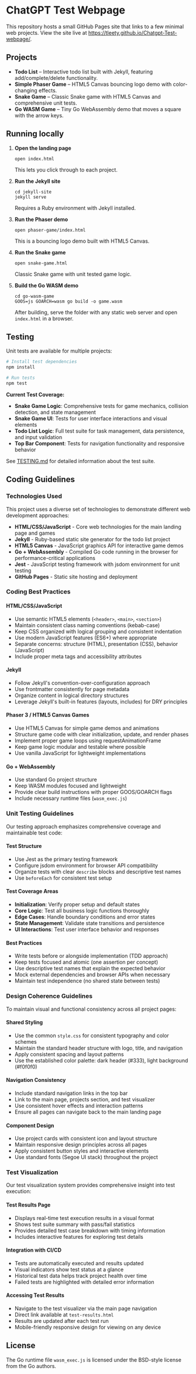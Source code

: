# ChatGPT Test Webpage

This repository hosts a small GitHub Pages site that links to a few minimal web projects.
View the site live at https://tleety.github.io/Chatgpt-Test-webpage/.

## Projects

- **Todo List** – Interactive todo list built with Jekyll, featuring add/complete/delete functionality.
- **Simple Phaser Game** – HTML5 Canvas bouncing logo demo with color-changing effects.
- **Snake Game** – Classic Snake game with HTML5 Canvas and comprehensive unit tests.
- **Go WASM Game** – Tiny Go WebAssembly demo that moves a square with the arrow keys.

## Running locally

1. **Open the landing page**
   ```
   open index.html
   ```
   This lets you click through to each project.

2. **Run the Jekyll site**
   ```
   cd jekyll-site
   jekyll serve
   ```
   Requires a Ruby environment with Jekyll installed.

3. **Run the Phaser demo**
   ```
   open phaser-game/index.html
   ```
   This is a bouncing logo demo built with HTML5 Canvas.

4. **Run the Snake game**
   ```
   open snake-game.html
   ```
   Classic Snake game with unit tested game logic.

5. **Build the Go WASM demo**
   ```
   cd go-wasm-game
   GOOS=js GOARCH=wasm go build -o game.wasm
   ```
   After building, serve the folder with any static web server and open `index.html` in a browser.

## Testing

Unit tests are available for multiple projects:

```bash
# Install test dependencies
npm install

# Run tests
npm test
```

**Current Test Coverage:**
- **Snake Game Logic**: Comprehensive tests for game mechanics, collision detection, and state management
- **Snake Game UI**: Tests for user interface interactions and visual elements
- **Todo List Logic**: Full test suite for task management, data persistence, and input validation
- **Top Bar Component**: Tests for navigation functionality and responsive behavior

See [TESTING.md](TESTING.md) for detailed information about the test suite.

## Coding Guidelines

### Technologies Used

This project uses a diverse set of technologies to demonstrate different web development approaches:

- **HTML/CSS/JavaScript** - Core web technologies for the main landing page and games
- **Jekyll** - Ruby-based static site generator for the todo list project
- **HTML5 Canvas** - JavaScript graphics API for interactive game demos
- **Go + WebAssembly** - Compiled Go code running in the browser for performance-critical applications
- **Jest** - JavaScript testing framework with jsdom environment for unit testing
- **GitHub Pages** - Static site hosting and deployment

### Coding Best Practices

#### HTML/CSS/JavaScript
- Use semantic HTML5 elements (`<header>`, `<main>`, `<section>`)
- Maintain consistent class naming conventions (kebab-case)
- Keep CSS organized with logical grouping and consistent indentation
- Use modern JavaScript features (ES6+) where appropriate
- Separate concerns: structure (HTML), presentation (CSS), behavior (JavaScript)
- Include proper meta tags and accessibility attributes

#### Jekyll
- Follow Jekyll's convention-over-configuration approach
- Use frontmatter consistently for page metadata
- Organize content in logical directory structures
- Leverage Jekyll's built-in features (layouts, includes) for DRY principles

#### Phaser 3 / HTML5 Canvas Games
- Use HTML5 Canvas for simple game demos and animations
- Structure game code with clear initialization, update, and render phases
- Implement proper game loops using requestAnimationFrame
- Keep game logic modular and testable where possible
- Use vanilla JavaScript for lightweight implementations

#### Go + WebAssembly
- Use standard Go project structure
- Keep WASM modules focused and lightweight
- Provide clear build instructions with proper GOOS/GOARCH flags
- Include necessary runtime files (`wasm_exec.js`)

### Unit Testing Guidelines

Our testing approach emphasizes comprehensive coverage and maintainable test code:

#### Test Structure
- Use Jest as the primary testing framework
- Configure jsdom environment for browser API compatibility
- Organize tests with clear `describe` blocks and descriptive test names
- Use `beforeEach` for consistent test setup

#### Test Coverage Areas
- **Initialization**: Verify proper setup and default states
- **Core Logic**: Test all business logic functions thoroughly
- **Edge Cases**: Handle boundary conditions and error states
- **State Management**: Validate state transitions and persistence
- **UI Interactions**: Test user interface behavior and responses

#### Best Practices
- Write tests before or alongside implementation (TDD approach)
- Keep tests focused and atomic (one assertion per concept)
- Use descriptive test names that explain the expected behavior
- Mock external dependencies and browser APIs when necessary
- Maintain test independence (no shared state between tests)

### Design Coherence Guidelines

To maintain visual and functional consistency across all project pages:

#### Shared Styling
- Use the common `style.css` for consistent typography and color schemes
- Maintain the standard header structure with logo, title, and navigation
- Apply consistent spacing and layout patterns
- Use the established color palette: dark header (#333), light background (#f0f0f0)

#### Navigation Consistency
- Include standard navigation links in the top bar
- Link to the main page, projects section, and test visualizer
- Use consistent hover effects and interaction patterns
- Ensure all pages can navigate back to the main landing page

#### Component Design
- Use project cards with consistent icon and layout structure
- Maintain responsive design principles across all pages
- Apply consistent button styles and interactive elements
- Use standard fonts (Segoe UI stack) throughout the project

### Test Visualization

Our test visualization system provides comprehensive insight into test execution:

#### Test Results Page
- Displays real-time test execution results in a visual format
- Shows test suite summary with pass/fail statistics
- Provides detailed test case breakdown with timing information
- Includes interactive features for exploring test details

#### Integration with CI/CD
- Tests are automatically executed and results updated
- Visual indicators show test status at a glance
- Historical test data helps track project health over time
- Failed tests are highlighted with detailed error information

#### Accessing Test Results
- Navigate to the test visualizer via the main page navigation
- Direct link available at `test-results.html`
- Results are updated after each test run
- Mobile-friendly responsive design for viewing on any device

## License

The Go runtime file `wasm_exec.js` is licensed under the BSD-style license from the Go authors.
